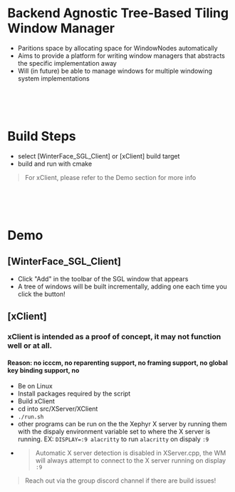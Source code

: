 # Backend Agnostic Tree-Based Tiling Window Manager
- Paritions space by allocating space for WindowNodes automatically
- Aims to provide a platform for writing window managers that abstracts the specific implementation away
- Will (in future) be able to manage windows for multiple windowing system implementations


<br>
<br>
<br>

# Build Steps

- select [WinterFace_SGL_Client] or [xClient] build target
- build and run with cmake
> For xClient, please refer to the Demo section for more info

<br>
<br>
<br>

# Demo
## [WinterFace_SGL_Client]
- Click "Add" in the toolbar of the SGL window that appears
- A tree of windows will be built incrementally, adding one each time you click the button!
## [xClient]
### xClient is intended as a proof of concept, it may not function well or at all.
#### Reason: no icccm, no reparenting support, no framing support, no global key binding support, no
- Be on Linux
- Install packages required by the script
- Build xClient
- cd into src/XServer/XClient
- `./run.sh`
- other programs can be run on the the Xephyr X server by running them with the dispaly environment variable set to where the X server is running. EX: `DISPLAY=:9 alacritty` to run `alacritty` on dispaly `:9`
- > Automatic X server detection is disabled in XServer.cpp, the WM will always attempt to connect to the X server running on display `:9`

> Reach out via the group discord channel if there are build issues!